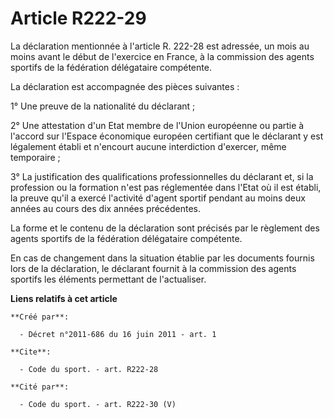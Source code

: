 # Article R222-29

La déclaration mentionnée à l'article R. 222-28 est adressée, un mois au moins avant le début de l'exercice en France, à la
commission des agents sportifs de la fédération délégataire compétente. 

La déclaration est accompagnée des pièces suivantes : 

1° Une preuve de la nationalité du déclarant ; 

2° Une attestation d'un Etat membre de l'Union européenne ou partie à l'accord sur l'Espace économique européen certifiant
que le déclarant y est légalement établi et n'encourt aucune interdiction d'exercer, même temporaire ; 

3° La justification des qualifications professionnelles du déclarant et, si la profession ou la formation n'est pas
réglementée dans l'Etat où il est établi, la preuve qu'il a exercé l'activité d'agent sportif pendant au moins deux années au
cours des dix années précédentes. 

La forme et le contenu de la déclaration sont précisés par le règlement des agents sportifs de la fédération délégataire
compétente. 

En cas de changement dans la situation établie par les documents fournis lors de la déclaration, le déclarant fournit à la
commission des agents sportifs les éléments permettant de l'actualiser.

**Liens relatifs à cet article**

	**Créé par**:

	  - Décret n°2011-686 du 16 juin 2011 - art. 1

	**Cite**:

	  - Code du sport. - art. R222-28

	**Cité par**:

	  - Code du sport. - art. R222-30 (V)
